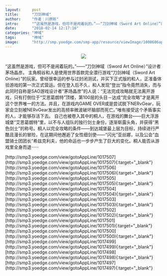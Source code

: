 ```yaml
---
layout:     post
title:      "刀剑神域"
author:     "作者：川原砾"
intro:      "“这虽然是游戏，但可不是闹着玩的。”——“刀剑神域（Sword Art Online）”设计者茅场晶彦。 主角桐谷和人是使用世界首款完全潜行游戏“刀剑神域（Sword Art Online）”的玩家。曾经很幸运的参与过封闭测试，并买下正式版的和人，正准备体验游戏的第一次正式营运。但在登入后不久，和人发现“登出”指令竟然消失，而与此同时自称是SAO游戏设计者“茅场晶彦”的人说：“无法完成攻略就无法离开游戏，只有打倒位于“艾恩葛朗特”顶楼，第100层的头目－达成“完全攻略”才是离开这个世界唯一的方法。并且，在游戏内GAME OVER或是尝试脱下NERvGear，玩家会立刻被NERvGear发出的高频率微波破坏脑部而死亡。”唯有接受这个矛盾事实的人，才能够存活下去。 自己也被卷入其中的桐人，在游戏的舞台——巨大浮游城堡“艾恩葛朗特”里，以不与人组队的独行剑士身份，逐渐崭露头角，并获得“黑色剑士”的称号。桐人以完全攻略的条件——到达城堡最上层为目标，持续进行严酷且漫长的冒险，在这期间他邂逅了女性细剑使——“闪光”亚丝娜，以及公会“血盟骑士团团长”希兹克利夫，他的命运也一步步产生了巨大的变化。桐人能否从游戏里全身而退······"
date:       "2018-02-14 12:17:16"
categories: "神域"
tags:       "神域"
image:      "http://smp.yoedge.com/smp-app/resource/viewImage/1000606appline.png"
---
```

<div style="text-align: center">
<p><img src="http://smp.yoedge.com/smp-app/resource/viewImage/1000606appline.png"/></p>
</div>
<p class="post-meta">
<span>“这虽然是游戏，但可不是闹着玩的。”——“刀剑神域（Sword Art Online）”设计者茅场晶彦。 主角桐谷和人是使用世界首款完全潜行游戏“刀剑神域（Sword Art Online）”的玩家。曾经很幸运的参与过封闭测试，并买下正式版的和人，正准备体验游戏的第一次正式营运。但在登入后不久，和人发现“登出”指令竟然消失，而与此同时自称是SAO游戏设计者“茅场晶彦”的人说：“无法完成攻略就无法离开游戏，只有打倒位于“艾恩葛朗特”顶楼，第100层的头目－达成“完全攻略”才是离开这个世界唯一的方法。并且，在游戏内GAME OVER或是尝试脱下NERvGear，玩家会立刻被NERvGear发出的高频率微波破坏脑部而死亡。”唯有接受这个矛盾事实的人，才能够存活下去。 自己也被卷入其中的桐人，在游戏的舞台——巨大浮游城堡“艾恩葛朗特”里，以不与人组队的独行剑士身份，逐渐崭露头角，并获得“黑色剑士”的称号。桐人以完全攻略的条件——到达城堡最上层为目标，持续进行严酷且漫长的冒险，在这期间他邂逅了女性细剑使——“闪光”亚丝娜，以及公会“血盟骑士团团长”希兹克利夫，他的命运也一步步产生了巨大的变化。桐人能否从游戏里全身而退······</span>
</p>
[http://smp3.yoedge.com/view/gotoAppLine/1017507](http://smp3.yoedge.com/view/gotoAppLine/1017507){:target="_blank"}
[http://smp3.yoedge.com/view/gotoAppLine/1017506](http://smp3.yoedge.com/view/gotoAppLine/1017506){:target="_blank"}
[http://smp3.yoedge.com/view/gotoAppLine/1017505](http://smp3.yoedge.com/view/gotoAppLine/1017505){:target="_blank"}
[http://smp3.yoedge.com/view/gotoAppLine/1017504](http://smp3.yoedge.com/view/gotoAppLine/1017504){:target="_blank"}
[http://smp3.yoedge.com/view/gotoAppLine/1017503](http://smp3.yoedge.com/view/gotoAppLine/1017503){:target="_blank"}
[http://smp3.yoedge.com/view/gotoAppLine/1017502](http://smp3.yoedge.com/view/gotoAppLine/1017502){:target="_blank"}
[http://smp3.yoedge.com/view/gotoAppLine/1017501](http://smp3.yoedge.com/view/gotoAppLine/1017501){:target="_blank"}
[http://smp3.yoedge.com/view/gotoAppLine/1017500](http://smp3.yoedge.com/view/gotoAppLine/1017500){:target="_blank"}
[http://smp3.yoedge.com/view/gotoAppLine/1017499](http://smp3.yoedge.com/view/gotoAppLine/1017499){:target="_blank"}
[http://smp3.yoedge.com/view/gotoAppLine/1017498](http://smp3.yoedge.com/view/gotoAppLine/1017498){:target="_blank"}
[http://smp3.yoedge.com/view/gotoAppLine/1017497](http://smp3.yoedge.com/view/gotoAppLine/1017497){:target="_blank"}


